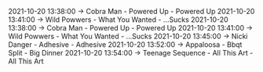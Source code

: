 2021-10-20 13:38:00 -> Cobra Man - Powered Up - Powered Up
2021-10-20 13:41:00 -> Wild Powwers - What You Wanted - ...Sucks
2021-10-20 13:38:00 -> Cobra Man - Powered Up - Powered Up
2021-10-20 13:41:00 -> Wild Powwers - What You Wanted - ...Sucks
2021-10-20 13:45:00 -> Nicki Danger - Adhesive - Adhesive
2021-10-20 13:52:00 -> Appaloosa - Bbqt Split - Big Dinner
2021-10-20 13:54:00 -> Teenage Sequence - All This Art - All This Art
